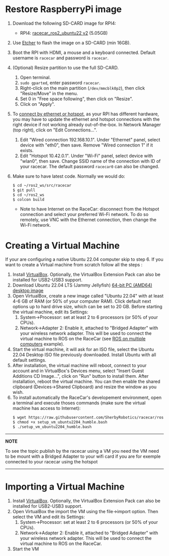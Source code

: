 # Restore RaspberryPi image
1. Download the following SD-CARD image for RPI4:
    * RPI4: [racecar_ros2_ubuntu22 v2](https://tinyurl.com/RacecarRos2Ubuntu2204v2) (5.05GB)
2. Use [Etcher](https://www.balena.io/etcher/) to flash the image on a SD-CARD (min 16GB). 
3. Boot the RPI with HDMI, a mouse and a keyboard connected. Default username is `racecar` and password is `racecar`. 
4. (Optional) Resize partition to use the full SD-CARD.
    1. Open terminal.
    2. `sudo gparted`, enter password `racecar`.
    3. Right-click on the main partition (`/dev/mmcblk0p2`), then click "Resize/Move" in the menu.
    4. Set 0 in "Free space following", then click on "Resize".
    5. Click on "Apply".
    
5. To [connect by ethernet or hotspot](https://github.com/SherbyRobotics/racecar/tree/master/doc), as your RPI has different hardware, you may have to update the ethernet and hotspot connections with the right device if not working already out-of-the-box. In Network Manager (top right), click on "Edit Connections…". 
    1. Edit "Wired connection 192.168.10.1". Under "Ethernet" panel, select device with "eth0", then save. Remove "Wired connection 1" if it exists.
    2. Edit "Hotspot 10.42.0.1". Under "Wi-Fi" panel, select device with "wlan0", then save. Change SSID name of the connection with ID of your racecar. The default password `racecar0` can also be changed. 

6. Make sure to have latest code. Normally we would do:
    ```bash
    $ cd ~/ros2_ws/src/racecar
    $ git pull
    $ cd ~/ros2_ws
    $ colcon build
    ```
    * Note to have Internet on the RaceCar: disconnect from the Hotspot connection and select your preferred Wi-Fi network. To do so remotely, use VNC with the Ethernet connection, then change the Wi-Fi network.



# Creating a Virtual Machine
If your are configuring a native Ubuntu 22.04 computer skip to step 6. If you want to create a Virtual machine from scratch follow all the steps : 

1. Install [VirtualBox](https://www.virtualbox.org/). Optionally, the VirtualBox Extension Pack can also be installed for USB2-USB3 support.
2. Download Ubuntu 22.04 LTS (Jammy Jellyfish) [64-bit PC (AMD64) desktop image](https://www.releases.ubuntu.com/22.04/)
3. Open VirtualBox, create a new image called "Ubuntu 22.04" with at least 4-6 GB of RAM (or 50% of your computer RAM). Click default next options up to hard drive size, which can be set to 20 GB. Before starting the virtual machine, edit its Settings:
    1. System->Processor: set at least 2 to 6 processors (or 50% of your CPUs). 
	2. Network->Adapter 2: Enable it, attached to "Bridged Adapter" with your wireless network adapter. This will be used to connect the virtual machine to ROS on the RaceCar (see [ROS on multiple computers](https://github.com/SherbyRobotics/racecar/tree/master/doc) example).
4. Start the virtual machine, it will ask for an ISO file, select the Ubuntu 22.04 Desktop ISO file previously downloaded. Install Ubuntu with all default settings.
5. After installation, the virtual machine will reboot, connect to your account and in VirtualBox's Devices menu, select "Insert Guest Additions CD Image...", click on "Run" button to install them. After installation, reboot the virtual machine. You can then enable the shared clipboard (Devices->Shared Clipboard) and resize the window as you wish.
6. To install automatically the RaceCar's developement environment, open a terminal and execute thoses commands (make sure the virtual machine has access to Internet):
    ```bash
    $ wget https://raw.githubusercontent.com/SherbyRobotics/racecar/ros2/images/setup_vm_ubuntu2204_humble.bash
    $ chmod +x setup_vm_ubuntu2204_humble.bash
    $ ./setup_vm_ubuntu2204_humble.bash
    ```

---
**NOTE**

To see the topic publish by the racecar using a VM you need the VM need to be mount with a Bridged Adapter to your wifi card if you are for exemple connected to your racecar using the hotspot 

---

# Importing a Virtual Machine

1. Install [VirtualBox](https://www.virtualbox.org/). Optionally, the VirtualBox Extension Pack can also be installed for USB2-USB3 support.
2. Open VirtualBox the import the VM using the file->import option. Then select the VM and edit its Settings:
    1. System->Processor: set at least 2 to 6 processors (or 50% of your CPUs). 
	2. Network->Adapter 2: Enable it, attached to "Bridged Adapter" with your wireless network adapter. This will be used to connect the virtual machine to ROS on the RaceCar.
3. Start the VM
